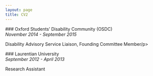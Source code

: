 ```yaml
---
layout: page
title: CV2
---
```




<div class="jobwrapper">
### Oxford Students’ Disability Community (OSDC)
<div class="jobsidebar"><em>November 2014 - September 2015</em></div>
  <div class="jobcontent"><p>Disability Advisory Service Liaison, Founding Committee Member/p></div>
    <div class="jobcleared"></div>
### Laurentian University
  <div class="jobsidebar"><em>September 2012 - April 2013</em></div>
    <div class="jobcontent"><p>Research Assistant</p></div>
  <div class="jobcleared"></div>
</div>
